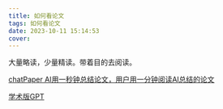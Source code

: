 ```yaml
---
title: 如何看论文
tags: 如何看论文
date: 2023-10-11 15:14:53
cover:
---
```


大量略读，少量精读。带着目的去阅读。

[chatPaper AI用一秒钟总结论文，用户用一分钟阅读AI总结的论文](https://chatwithpaper.org/)

[学术版GPT](https://academic.chatwithpaper.org/)